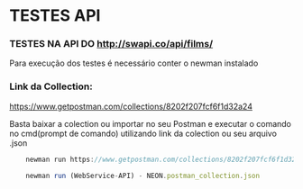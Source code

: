 # TESTES API

### TESTES NA API DO http://swapi.co/api/films/

Para execução dos testes é necessário conter o newman instalado

### Link da Collection:
https://www.getpostman.com/collections/8202f207fcf6f1d32a24


Basta baixar a colection ou importar no seu Postman e executar o comando no cmd(prompt de comando) utilizando link da colection ou seu arquivo .json

```javascript
    newman run https://www.getpostman.com/collections/8202f207fcf6f1d32a24
```

```javascript
    newman run (WebService-API) - NEON.postman_collection.json
```